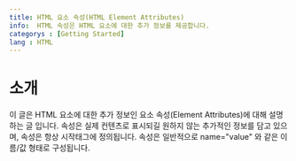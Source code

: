 ```yaml
---
title: HTML 요소 속성(HTML Element Attributes)
info:  HTML 속성은 HTML 요소에 대한 추가 정보를 제공합니다.
categorys : [Getting Started]
lang : HTML
---
```


# 소개
이 글은 HTML 요소에 대한 추가 정보인 요소 속성(Element Attributes)에 대해 설명하는 글 입니다.
속성은 실제 컨텐츠로 표시되길 원하지 않는 추가적인 정보를 담고 있으며, 속성은 항상 시작태그에 정의됩니다.
속성은 일반적으로 name="value" 와 같은 이름/값 형태로 구성됩니다.
